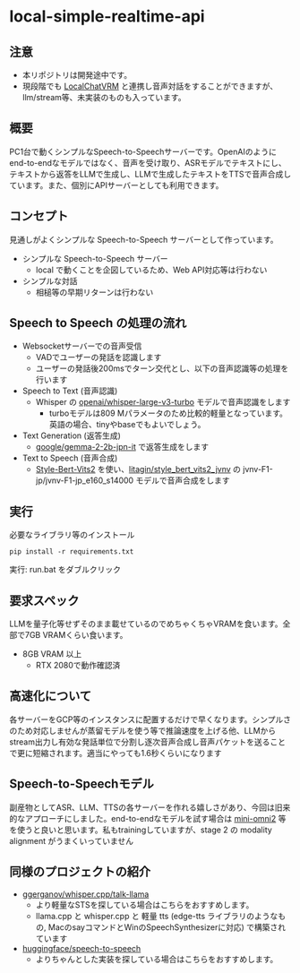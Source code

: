 # local-simple-realtime-api

## 注意

- 本リポジトリは開発途中です。
- 現段階でも [LocalChatVRM](https://github.com/nyosegawa/LocalChatVRM) と連携し音声対話をすることができますが、llm/stream等、未実装のものも入っています。

## 概要

PC1台で動くシンプルなSpeech-to-Speechサーバーです。OpenAIのようにend-to-endなモデルではなく、音声を受け取り、ASRモデルでテキストにし、テキストから返答をLLMで生成し、LLMで生成したテキストをTTSで音声合成しています。また、個別にAPIサーバーとしても利用できます。

## コンセプト

見通しがよくシンプルな Speech-to-Speech サーバーとして作っています。

- シンプルな Speech-to-Speech サーバー
    - local で動くことを企図しているため、Web API対応等は行わない
- シンプルな対話
    - 相槌等の早期リターンは行わない

## Speech to Speech の処理の流れ

- Websocketサーバーでの音声受信
    - VADでユーザーの発話を認識します
    - ユーザーの発話後200msでターン交代とし、以下の音声認識等の処理を行います
- Speech to Text (音声認識)
    - Whisper の [openai/whisper-large-v3-turbo](https://huggingface.co/openai/whisper-large-v3-turbo) モデルで音声認識をします
        - turboモデルは809 Mパラメータのため比較的軽量となっています。英語の場合、tinyやbaseでもよいでしょう。
- Text Generation (返答生成)
    - [google/gemma-2-2b-jpn-it](https://huggingface.co/google/gemma-2-2b-jpn-it) で返答生成をします
- Text to Speech (音声合成)
    - [Style-Bert-Vits2](https://github.com/litagin02/Style-Bert-VITS2) を使い、[litagin/style_bert_vits2_jvnv](https://huggingface.co/litagin/style_bert_vits2_jvnv) の jvnv-F1-jp/jvnv-F1-jp_e160_s14000 モデルで音声合成をします

## 実行

必要なライブラリ等のインストール

```
pip install -r requirements.txt
```

実行: run.bat をダブルクリック

## 要求スペック

LLMを量子化等せずそのまま載せているのでめちゃくちゃVRAMを食います。全部で7GB VRAMくらい食います。

- 8GB VRAM 以上
    - RTX 2080で動作確認済

## 高速化について

各サーバーをGCP等のインスタンスに配置するだけで早くなります。シンプルさのため対応しませんが蒸留モデルを使う等で推論速度を上げる他、LLMからstream出力し有効な発話単位で分割し逐次音声合成し音声パケットを送ることで更に短縮されます。適当にやっても1.6秒くらいになります

## Speech-to-Speechモデル

副産物としてASR、LLM、TTSの各サーバーを作れる嬉しさがあり、今回は旧来的なアプローチにしました。end-to-endなモデルを試す場合は [mini-omni2](https://github.com/gpt-omni/mini-omni2) 等を使うと良いと思います。私もtrainingしていますが、stage 2 の modality alignment がうまくいっていません

## 同様のプロジェクトの紹介

- [ggerganov/whisper.cpp/talk-llama](https://github.com/ggerganov/whisper.cpp/tree/master/examples/talk-llama)
    - より軽量なSTSを探している場合はこちらをおすすめします。
    - llama.cpp と whisper.cpp と 軽量 tts (edge-tts ライブラリのようなもの, MacのsayコマンドとWinのSpeechSynthesizerに対応) で構築されています
- [huggingface/speech-to-speech](https://github.com/huggingface/speech-to-speech)
    - よりちゃんとした実装を探している場合はこちらをおすすめします。